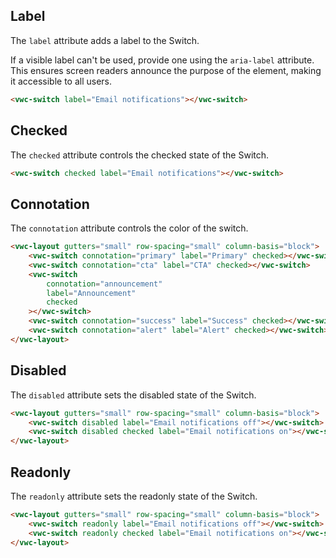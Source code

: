 ## Label

The `label` attribute adds a label to the Switch.

<vwc-note connotation="information" headline="Accessibility Tip">
<vwc-icon slot="icon" name="accessibility-line"></vwc-icon>
<p>If a visible label can't be used, provide one using the <nobr><code>aria-label</code></nobr> attribute. This ensures screen readers announce the purpose of the element, making it accessible to all users.</p>
</vwc-note>

```html preview
<vwc-switch label="Email notifications"></vwc-switch>
```

## Checked

The `checked` attribute controls the checked state of the Switch.

```html preview
<vwc-switch checked label="Email notifications"></vwc-switch>
```

## Connotation

The `connotation` attribute controls the color of the switch.

```html preview
<vwc-layout gutters="small" row-spacing="small" column-basis="block">
	<vwc-switch connotation="primary" label="Primary" checked></vwc-switch>
	<vwc-switch connotation="cta" label="CTA" checked></vwc-switch>
	<vwc-switch
		connotation="announcement"
		label="Announcement"
		checked
	></vwc-switch>
	<vwc-switch connotation="success" label="Success" checked></vwc-switch>
	<vwc-switch connotation="alert" label="Alert" checked></vwc-switch>
</vwc-layout>
```

## Disabled

The `disabled` attribute sets the disabled state of the Switch.

```html preview
<vwc-layout gutters="small" row-spacing="small" column-basis="block">
	<vwc-switch disabled label="Email notifications off"></vwc-switch>
	<vwc-switch disabled checked label="Email notifications on"></vwc-switch>
</vwc-layout>
```

## Readonly

The `readonly` attribute sets the readonly state of the Switch.

```html preview
<vwc-layout gutters="small" row-spacing="small" column-basis="block">
	<vwc-switch readonly label="Email notifications off"></vwc-switch>
	<vwc-switch readonly checked label="Email notifications on"></vwc-switch>
</vwc-layout>
```
